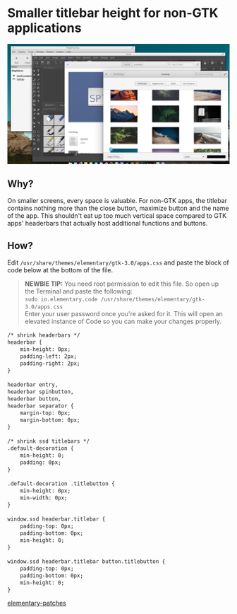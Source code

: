 # Smaller titlebar height for non-GTK applications

![screenshot1](screenshot1.png)

## Why?

On smaller screens, every space is valuable. For non-GTK apps, the titlebar contains nothing more than the close button, maximize button and the name of the app. This shouldn't eat up too much vertical space compared to GTK apps' headerbars that actually host additional functions and buttons.

## How?

Edit `/usr/share/themes/elementary/gtk-3.0/apps.css` and paste the block of code below at the bottom of the file.

> __NEWBIE TIP:__ You need root permission to edit this file. So open up the Terminal and paste the following:  
`sudo io.elementary.code /usr/share/themes/elementary/gtk-3.0/apps.css`  
Enter your user password once you're asked for it. This will open an elevated instance of Code so you can make your changes properly.

	/* shrink headerbars */
	headerbar {
		min-height: 0px;
		padding-left: 2px;
		padding-right: 2px;
	}

	headerbar entry,
	headerbar spinbutton,
	headerbar button,
	headerbar separator {
		margin-top: 0px;
		margin-bottom: 0px;
	}

	/* shrink ssd titlebars */
	.default-decoration {
		min-height: 0;
		padding: 0px;
	}

	.default-decoration .titlebutton {
		min-height: 0px;
		min-width: 0px;
	}

	window.ssd headerbar.titlebar {
		padding-top: 0px;
		padding-bottom: 0px;
		min-height: 0;
	}

	window.ssd headerbar.titlebar button.titlebutton {
		padding-top: 0px;
		padding-bottom: 0px;
		min-height: 0;
	}

[elementary-patches](https://github.com/sprite-1/elementary-patches)
